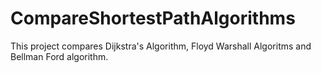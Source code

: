 # CompareShortestPathAlgorithms
This project compares Dijkstra's Algorithm, Floyd Warshall Algoritms and Bellman Ford algorithm.
